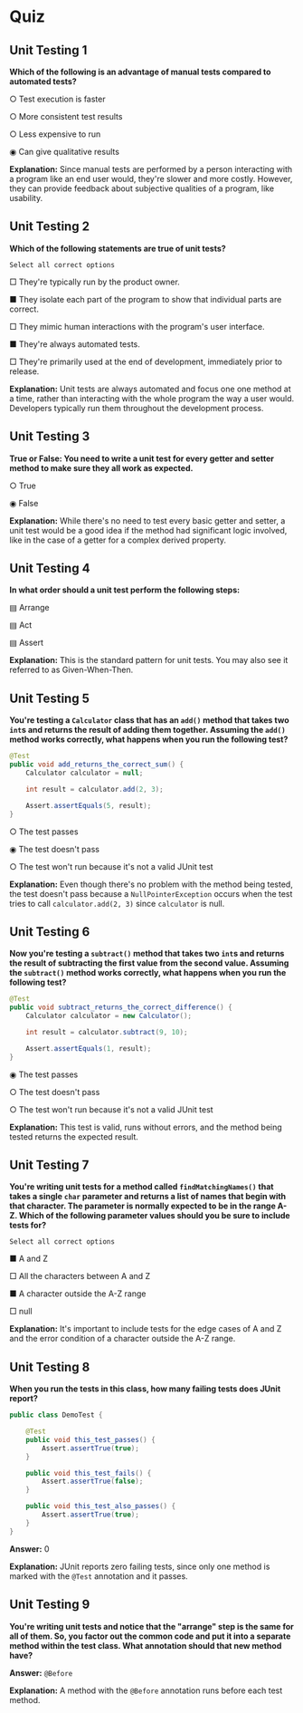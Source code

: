 # Quiz

## **Unit Testing 1**

**Which of the following is an advantage of manual tests compared to automated tests?**

○ Test execution is faster

○ More consistent test results

○ Less expensive to run

◉ Can give qualitative results

**Explanation:** Since manual tests are performed by a person interacting with a program like an end user would, they're slower and more costly. However, they can provide feedback about subjective qualities of a program, like usability.


## **Unit Testing 2**

**Which of the following statements are true of **unit tests**?**

	Select all correct options

□ They're typically run by the product owner.

■ They isolate each part of the program to show that individual parts are correct.

□ They mimic human interactions with the program's user interface.

■ They're always automated tests.

□ They're primarily used at the end of development, immediately prior to release.

**Explanation:** Unit tests are always automated and focus one one method at a time, rather than interacting with the whole program the way a user would. Developers typically run them throughout the development process.


## **Unit Testing 3**

**True or False: You need to write a unit test for every getter and setter method to make sure they all work as expected.**

○ True

◉ False

**Explanation:** While there's no need to test every basic getter and setter, a unit test would be a good idea if the method had significant logic involved, like in the case of a getter for a complex derived property.


## **Unit Testing 4**

**In what order should a unit test perform the following steps:**

▤ Arrange

▤ Act

▤ Assert

**Explanation:** This is the standard pattern for unit tests. You may also see it referred to as Given-When-Then.


## **Unit Testing 5**

**You're testing a `Calculator` class that has an `add()` method that takes two `int`s and returns the result of adding them together. Assuming the `add()` method works correctly, what happens when you run the following test?**

```java
@Test
public void add_returns_the_correct_sum() {
    Calculator calculator = null;

    int result = calculator.add(2, 3);

    Assert.assertEquals(5, result);
}
```

○ The test passes

◉ The test doesn't pass

○ The test won't run because it's not a valid JUnit test

**Explanation:** Even though there's no problem with the method being tested, the test doesn't pass because a `NullPointerException` occurs when the test tries to call `calculator.add(2, 3)` since `calculator` is null.


## **Unit Testing 6**

**Now you're testing a `subtract()` method that takes two `int`s and returns the result of subtracting the first value from the second value. Assuming the `subtract()` method works correctly, what happens when you run the following test?**

```java
@Test
public void subtract_returns_the_correct_difference() {
    Calculator calculator = new Calculator();

    int result = calculator.subtract(9, 10);

    Assert.assertEquals(1, result);
}
```

◉ The test passes

○ The test doesn't pass

○ The test won't run because it's not a valid JUnit test

**Explanation:** This test is valid, runs without errors, and the method being tested returns the expected result.


## **Unit Testing 7**

**You're writing unit tests for a method called `findMatchingNames()` that takes a single `char` parameter and returns a list of names that begin with that character. The parameter is normally expected to be in the range A-Z. Which of the following parameter values should you be sure to include tests for?**

	Select all correct options

■ A and Z

□ All the characters between A and Z

■ A character outside the A-Z range

□ null

**Explanation:** It's important to include tests for the edge cases of A and Z and the error condition of a character outside the A-Z range.


## **Unit Testing 8**

**When you run the tests in this class, how many failing tests does JUnit report?**

```java
public class DemoTest {

    @Test
    public void this_test_passes() {
        Assert.assertTrue(true);
    }

    public void this_test_fails() {
        Assert.assertTrue(false);
    }

    public void this_test_also_passes() {
        Assert.assertTrue(true);
    }
}
```

**Answer:** 0

**Explanation:** JUnit reports zero failing tests, since only one method is marked with the `@Test` annotation and it passes.

## **Unit Testing 9**

**You're writing unit tests and notice that the "arrange" step is the same for all of them. So, you factor out the common code and put it into a separate method within the test class. What annotation should that new method have?**

**Answer:** `@Before`

**Explanation:** A method with the `@Before` annotation runs before each test method.
